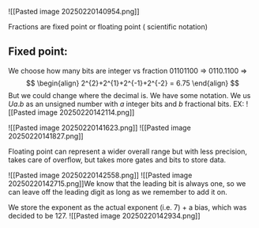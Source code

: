 ![[Pasted image 20250220140954.png]]


Fractions are fixed point or floating point ( scientific notation)

## Fixed point:
We choose how many bits are integer vs fraction
01101100 => 0110.1100 =>
$$
\begin{align}
2^{2}+2^{1}+2^{-1}+2^{-2} = 6.75
\end{align}
$$
But we could change where the decimal is. 
We have some notation. We us
$Ua.b$ as an unsigned number with $a$ integer bits and $b$ fractional bits.
EX: 
![[Pasted image 20250220142114.png]]

![[Pasted image 20250220141623.png]]
![[Pasted image 20250220141827.png]]

Floating point can represent a wider overall range but with less precision, takes care of overflow, but takes more gates and bits to store data.

![[Pasted image 20250220142558.png]]
![[Pasted image 20250220142715.png]]We know that the leading bit is always one, so we can leave off the leading digit as long as we remember to add it on. 

We store the exponent as the actual exponent (i.e. 7) + a bias, which was decided to be 127. 
![[Pasted image 20250220142934.png]]